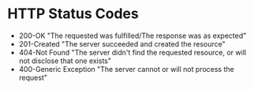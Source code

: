 # HTTP Status Codes

- 200-OK "The requested was fulfilled/The response was as expected" 
- 201-Created "The server succeeded and created the resource"
- 404-Not Found "The server didn't find the requested resource, or will not disclose that one exists"
- 400-Generic Exception "The server cannot or will not process the request"